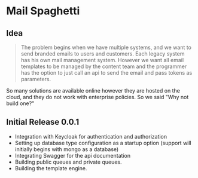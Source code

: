# Mail Spaghetti

## Idea

> The problem begins when we have multiple systems, and we want to send branded emails to users and customers. Each legacy system has his own mail management system. However we want all email templates to be managed by the content team and the programmer has the option to just call an api to send the email and pass tokens as parameters.

So many solutions are available online however they are hosted on the cloud, and they do not work with enterprise policies. So we said "Why not build one?"

## Initial Release 0.0.1

  - Integration with Keycloak for authentication and authorization
  - Setting up database type configuration as a startup option (support will initially begins with mongo as a database)
  - Integrating Swagger for the api documentation
  - Building public queues and private queues.
  - Building the template engine.
